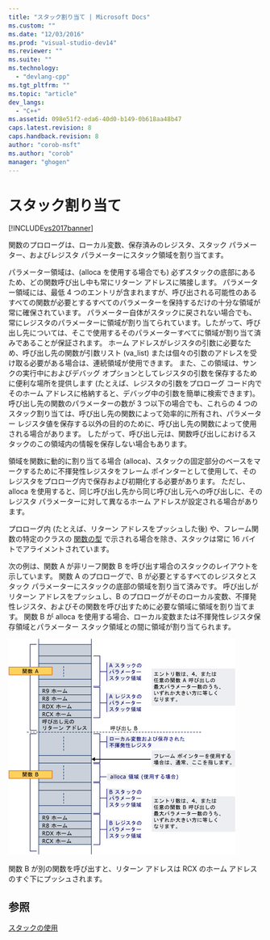 ```yaml
---
title: "スタック割り当て | Microsoft Docs"
ms.custom: ""
ms.date: "12/03/2016"
ms.prod: "visual-studio-dev14"
ms.reviewer: ""
ms.suite: ""
ms.technology: 
  - "devlang-cpp"
ms.tgt_pltfrm: ""
ms.topic: "article"
dev_langs: 
  - "C++"
ms.assetid: 098e51f2-eda6-40d0-b149-0b618aa48b47
caps.latest.revision: 8
caps.handback.revision: 8
author: "corob-msft"
ms.author: "corob"
manager: "ghogen"
---
```

# スタック割り当て
[!INCLUDE[vs2017banner](../assembler/inline/includes/vs2017banner.md)]

関数のプロローグは、ローカル変数、保存済みのレジスタ、スタック パラメーター、およびレジスタ パラメーターにスタック領域を割り当てます。  
  
 パラメーター領域は、\(alloca を使用する場合でも\) 必ずスタックの底部にあるため、どの関数呼び出し中も常にリターン アドレスに隣接します。  パラメーター領域には、最低 4 つのエントリが含まれますが、呼び出される可能性のあるすべての関数が必要とするすべてのパラメーターを保持するだけの十分な領域が常に確保されています。  パラメーター自体がスタックに戻されない場合でも、常にレジスタのパラメーターに領域が割り当てられています。したがって、呼び出し先については、そこで使用するそのパラメーターすべてに領域が割り当て済みであることが保証されます。  ホーム アドレスがレジスタの引数に必要なため、呼び出し先の関数が引数リスト \(va\_list\) または個々の引数のアドレスを受け取る必要がある場合は、連続領域が使用できます。  また、この領域は、サンクの実行中におよびデバッグ オプションとしてレジスタの引数を保存するために便利な場所を提供します \(たとえば、レジスタの引数をプロローグ コード内でそのホーム アドレスに格納すると、デバッグ中の引数を簡単に検索できます\)。  呼び出し先の関数のパラメーターの数が 3 つ以下の場合でも、これらの 4 つのスタック割り当ては、呼び出し先の関数によって効率的に所有され、パラメーター レジスタ値を保存する以外の目的のために、呼び出し先の関数によって使用される場合があります。  したがって、呼び出し元は、関数呼び出しにおけるスタックのこの領域内の情報を保存しない場合もあります。  
  
 領域を関数に動的に割り当てる場合 \(alloca\)、スタックの固定部分のベースをマークするために不揮発性レジスタをフレーム ポインターとして使用して、そのレジスタをプロローグ内で保存および初期化する必要があります。  ただし、alloca を使用すると、同じ呼び出し先から同じ呼び出し元への呼び出しに、そのレジスタ パラメーターに対して異なるホーム アドレスが設定される場合があります。  
  
 プロローグ内 \(たとえば、リターン アドレスをプッシュした後\) や、フレーム関数の特定のクラスの [関数の型](../build/function-types.md) で示される場合を除き、スタックは常に 16 バイトでアライメントされています。  
  
 次の例は、関数 A が非リーフ関数 B を呼び出す場合のスタックのレイアウトを示しています。  関数 A のプロローグで、B が必要とするすべてのレジスタとスタック パラメーターにスタックの底部の領域を割り当て済みです。  呼び出しがリターン アドレスをプッシュし、B のプロローグがそのローカル変数、不揮発性レジスタ、およびその関数を呼び出すために必要な領域に領域を割り当てます。  関数 B が alloca を使用する場合、ローカル変数または不揮発性レジスタ保存領域とパラメーター スタック領域との間に領域が割り当てられます。  
  
 ![AMD 変換例](../build/media/vcamd_conv_ex_5.png "vcAmd\_conv\_ex\_5")  
  
 関数 B が別の関数を呼び出すと、リターン アドレスは RCX のホーム アドレスのすぐ下にプッシュされます。  
  
## 参照  
 [スタックの使用](../build/stack-usage.md)